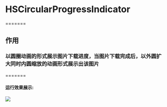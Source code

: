# HSCircularProgressIndicator
=======
##  作用
### 以圆圈动画的形式展示图片下载进度，当图片下载完成后，以外圆扩大同时内圆缩放的动画形式展示出该图片
=======
#### 运行效果展示:
![](https://github.com/huashanbayern/HSCircularProgressIndicator/blob/master/运行效果展示.gif)

